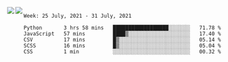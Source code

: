 <a href="https://github.com/anuraghazra/github-readme-stats">
  <img align="left" src="https://github-readme-stats.vercel.app/api?username=Tanesan&count_private=true&show_icons=true" />
</a>
<a href="https://github.com/anuraghazra/github-readme-stats">
  <img align="left" src="https://github-readme-stats.vercel.app/api/top-langs/?username=Tanesan" />
</a>

<!--START_SECTION:waka-->
```text
Week: 25 July, 2021 - 31 July, 2021

Python       3 hrs 58 mins   ██████████████████░░░░░░░   71.78 % 
JavaScript   57 mins         ████▒░░░░░░░░░░░░░░░░░░░░   17.40 % 
CSV          17 mins         █▒░░░░░░░░░░░░░░░░░░░░░░░   05.14 % 
SCSS         16 mins         █▒░░░░░░░░░░░░░░░░░░░░░░░   05.04 % 
CSS          1 min           ░░░░░░░░░░░░░░░░░░░░░░░░░   00.32 % 
```
<!--END_SECTION:waka-->
